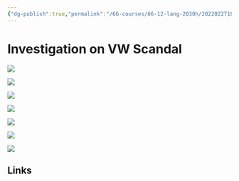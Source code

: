 ```yaml
---
{"dg-publish":true,"permalink":"/66-courses/66-12-lang-2030h/20220227184135-investigation-on-vw-scandal/","dgHomeLink":true,"dgPassFrontmatter":false}
---
```



# Investigation on VW Scandal

![](@kolleweVolkswagenEmissionsScandal2015#^981819)

![](@kolleweVolkswagenEmissionsScandal2015#^4dc420)

![](@kolleweVolkswagenEmissionsScandal2015#^f21f11)

![](@kolleweVolkswagenEmissionsScandal2015#^b5d251)

![](@kolleweVolkswagenEmissionsScandal2015#^f6c458)

![](@kolleweVolkswagenEmissionsScandal2015#^26c1b9)

![](@kolleweVolkswagenEmissionsScandal2015#^d810b3)

## Links
